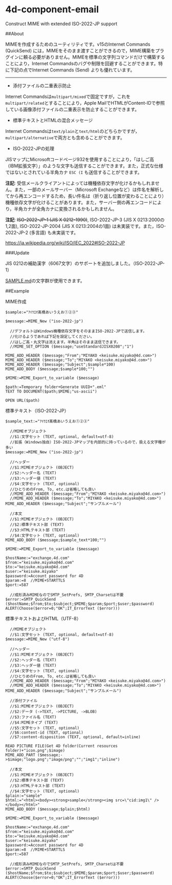 # 4d-component-email
Construct MIME with extended ISO-2022-JP support

##About

MIMEを作成するためのユーティリティです。v15のInternet Commands (QuickSend) には，MIMEをそのまま渡すことができるので，MIME構築をプラグインに頼る必要がありません。MIMEを標準の文字列コマンドだけで構築することにより，Internet Commandsのバグや制限を回避することができます。特に下記の点でInternet Commands (Send) よりも優れています。

---

* 添付ファイルの二重表示防止

Internet Commandsは``multipart/mixed``で固定ですが，これを``multipart/related``とすることにより，Apple MailでHTMLがContent-IDで参照している画像添付ファイルの二重表示を防止することができます。

* 標準テキストとHTMLの混合メッセージ

Internet Commandsは``text/plain``と``text/html``のどちらかですが，``multipart/alternative``で両方とも含めることができます。

* ISO-2022-JPの処理

JISマップにMicrosoftコードページ932を使用することにより，「はしご高（IBM拡張文字）」のような文字も送信することができます。また，正式な仕様ではないとされている半角カナ ``ESC (I`` も送信することができます。

**注記**: 受信メールクライアントによっては機種依存文字が化けるかもしれません。また，一部のメールサーバー（Microsoft Exchangeなど）は件名を解析してから再エンコードするため，長い件名は（折り返し位置が変わることにより）機種依存文字が化けることがあります。また，サーバー側の再エンコードにより，半角カナが全角カナに変換されるかもしれません。

**注記**: ~~ISO-2022-JP-1 (JIS X 0212-1990)~~, ISO-2022-JP-3 (JIS X 0213:2000の1,2面), ISO-2022-JP-2004 (JIS X 0213:2004の1面) は未実装です。また，ISO-2022-JP-2 (多言語) も未実装です。

https://ja.wikipedia.org/wiki/ISO/IEC_2022#ISO-2022-JP

###Update

JIS 0212の補助漢字（6067文字）のサポートを追加しました。（ISO-2022-JP-1）

[SAMPLE.md](/SAMPLE.md)の文字群が使用できます。

##Example

MIME作成

```
$sample:="ｱｲｳｴｵ髙橋あいうえお①②③"

$message:=MIME_New ("iso-2022-jp")

  //デフォルトはWindows機種依存文字をそのままISO-2022-JPで送信します。
  //化けるようであれば下記を設定してください。
  //はしご高・丸文字は消えます。半角はそのまま送信できます。
  //MIME_SET_OPTION ($message;"useStandardJISX0208";"1")

MIME_ADD_HEADER ($message;"From";"MIYAKO <keisuke.miyako@4d.com>")
MIME_ADD_HEADER ($message;"To";"MIYAKO <keisuke.miyako@4d.com>")
MIME_ADD_HEADER ($message;"Subject";$sample*100)
MIME_ADD_BODY ($message;$sample*100;"")

$MIME:=MIME_Export_to_variable ($message)

$path:=Temporary folder+Generate UUID+".eml"
TEXT TO DOCUMENT($path;$MIME;"us-ascii")

OPEN URL($path)
```

標準テキスト（ISO-2022-JP）

```
$sample_text:="ｱｲｳｴｵ髙橋あいうえお①②③"

  //MIMEオブジェクト
  //$1:文字セット (TEXT, optional, default=utf-8)
  //拡張（Windows独自）ISO-2022-JPマップを内部的に持っているので，扱える文字種が多い
$message:=MIME_New ("iso-2022-jp")

  //ヘッダー
  //$1:MIMEオブジェクト (OBJECT)
  //$2:ヘッダー名 (TEXT)
  //$3:ヘッダー値 (TEXT)
  //$4:文字セット (TEXT, optional)
  //ひとりめのFrom, To, etc.は省略しても良い
  //MIME_ADD_HEADER ($message;"From";"MIYAKO <keisuke.miyako@4d.com>")
  //MIME_ADD_HEADER ($message;"To";"MIYAKO <keisuke.miyako@4d.com>")
MIME_ADD_HEADER ($message;"Subject";"サンプルメール")

  //本文
  //$1:MIMEオブジェクト (OBJECT)
  //$2:標準テキスト部 (TEXT)
  //$3:HTMLテキスト部 (TEXT)
  //$4:文字セット (TEXT, optional)
MIME_ADD_BODY ($message;$sample_text*100;"")

$MIME:=MIME_Export_to_variable ($message)

$hostName:="exchange.4d.com"
$from:="keisuke.miyako@4d.com"
$to:="keisuke.miyako@4d.com"
$user:="keisuke.miyako"
$password:=Account password for 4D
$param:=8  //MIME+STARTTLS
$port:=587

  //成形済みMIMEなのでSMTP_SetPrefs, SMTP_Charsetは不要
$error:=SMTP_QuickSend ($hostName;$from;$to;$subject;$MIME;$param;$port;$user;$password)
ALERT(Choose($error=0;"OK";IT_ErrorText ($error)))
```

標準テキストおよびHTML（UTF-8）

```
  //MIMEオブジェクト
  //$1:文字セット (TEXT, optional, default=utf-8)
$message:=MIME_New ("utf-8")

  //ヘッダー
  //$1:MIMEオブジェクト (OBJECT)
  //$2:ヘッダー名 (TEXT)
  //$3:ヘッダー値 (TEXT)
  //$4:文字セット (TEXT, optional)
  //ひとりめのFrom, To, etc.は省略しても良い
  //MIME_ADD_HEADER ($message;"From";"MIYAKO <keisuke.miyako@4d.com>")
  //MIME_ADD_HEADER ($message;"To";"MIYAKO <keisuke.miyako@4d.com>")
MIME_ADD_HEADER ($message;"Subject";"サンプルメール")

  //添付ファイル
  //$1:MIMEオブジェクト (OBJECT)
  //$2:データ (->TEXT, ->PICTURE, ->BLOB)
  //$3:ファイル名 (TEXT)
  //$4:MIMEタイプ (TEXT)
  //$5:文字セット (TEXT, optional)
  //$6:content-id (TEXT, optional)
  //$7:content-disposition (TEXT, optional, default=inline)

READ PICTURE FILE(Get 4D folder(Current resources folder)+"icon.png";$image)
MIME_ADD_PART ($message;->$image;"logo.png";"image/png";"";"img1";"inline")

  //本文
  //$1:MIMEオブジェクト (OBJECT)
  //$2:標準テキスト部 (TEXT)
  //$3:HTMLテキスト部 (TEXT)
  //$4:文字セット (TEXT, optional)
$plain:="sample"
$html:="<html><body><strong>sample</strong><img src=\"cid:img1\" /></body></html>"
MIME_ADD_BODY ($message;$plain;$html)

$MIME:=MIME_Export_to_variable ($message)

$hostName:="exchange.4d.com"
$from:="keisuke.miyako@4d.com"
$to:="keisuke.miyako@4d.com"
$user:="keisuke.miyako"
$password:=Account password for 4D
$param:=8  //MIME+STARTTLS
$port:=587

  //成形済みMIMEなのでSMTP_SetPrefs, SMTP_Charsetは不要
$error:=SMTP_QuickSend ($hostName;$from;$to;$subject;$MIME;$param;$port;$user;$password)
ALERT(Choose($error=0;"OK";IT_ErrorText ($error)))
```
